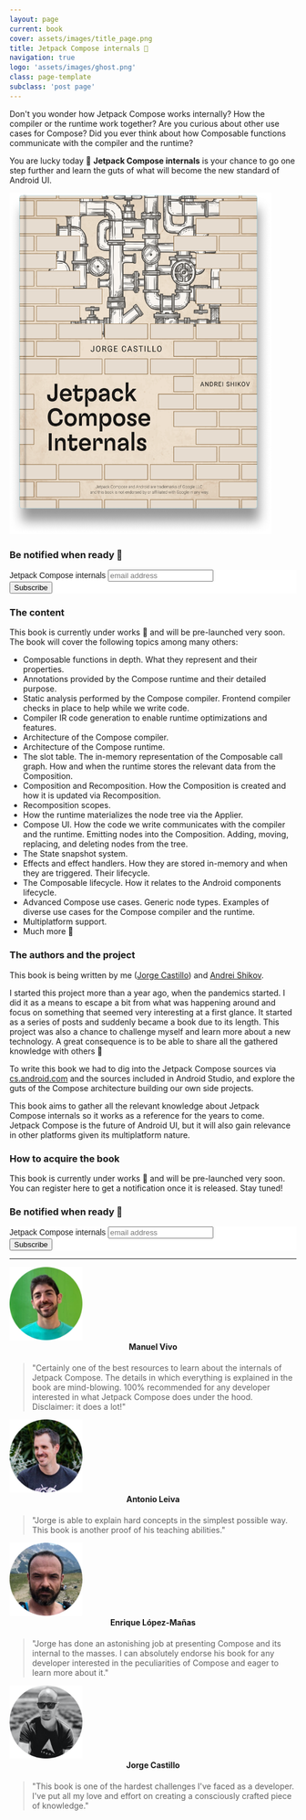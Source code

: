 ```yaml
---
layout: page
current: book
cover: assets/images/title_page.png
title: Jetpack Compose internals 📖
navigation: true
logo: 'assets/images/ghost.png'
class: page-template
subclass: 'post page'
---
```


Don't you wonder how Jetpack Compose works internally? How the compiler or the runtime work together? Are you curious about other use cases for Compose? Did you ever think about how Composable functions communicate with the compiler and the runtime?

You are lucky today 🙌 **Jetpack Compose internals** is your chance to go one step further and learn the guts of what will become the new standard of Android UI.

<img src="../assets/images/title_page.png" alt="My portrait pic" style="width:460px;height:598px">

### Be notified when ready 🚀

<!-- Begin Mailchimp Signup Form -->
<link href="//cdn-images.mailchimp.com/embedcode/slim-10_7.css" rel="stylesheet" type="text/css">
<style type="text/css">
	#mc_embed_signup{background:#fff; clear:left; font:14px Helvetica,Arial,sans-serif; }
	/* Add your own Mailchimp form style overrides in your site stylesheet or in this style block.
	   We recommend moving this block and the preceding CSS link to the HEAD of your HTML file. */
</style>
<div id="mc_embed_signup">
<form action="https://dev.us6.list-manage.com/subscribe/post?u=ca4daf32c3c5e272f68ae5eb0&amp;id=b8f302a8c8" method="post" id="mc-embedded-subscribe-form" name="mc-embedded-subscribe-form" class="validate" target="_blank" novalidate>
    <div id="mc_embed_signup_scroll">
	<label for="mce-EMAIL">Jetpack Compose internals</label>
	<input type="email" value="" name="EMAIL" class="email" id="mce-EMAIL" placeholder="email address" required>
    <!-- real people should not fill this in and expect good things - do not remove this or risk form bot signups-->
    <div style="position: absolute; left: -5000px;" aria-hidden="true"><input type="text" name="b_ca4daf32c3c5e272f68ae5eb0_b8f302a8c8" tabindex="-1" value=""></div>
    <div class="clear"><input type="submit" value="Subscribe" name="subscribe" id="mc-embedded-subscribe" class="button"></div>
    </div>
</form>
</div>

<!--End mc_embed_signup-->

### The content

This book is currently under works 🚧 and will be pre-launched very soon. The book will cover the following topics among many others:

* Composable functions in depth. What they represent and their properties.
* Annotations provided by the Compose runtime and their detailed purpose.
* Static analysis performed by the Compose compiler. Frontend compiler checks in place to help while we write code.
* Compiler IR code generation to enable runtime optimizations and features.
* Architecture of the Compose compiler.
* Architecture of the Compose runtime.
* The slot table. The in-memory representation of the Composable call graph. How and when the runtime stores the relevant data from the Composition.
* Composition and Recomposition. How the Composition is created and how it is updated via Recomposition.
* Recomposition scopes.
* How the runtime materializes the node tree via the Applier.
* Compose UI. How the code we write communicates with the compiler and the runtime. Emitting nodes into the Composition. Adding, moving, replacing, and deleting nodes from the tree.
* The State snapshot system.
* Effects and effect handlers. How they are stored in-memory and when they are triggered. Their lifecycle.
* The Composable lifecycle. How it relates to the Android components lifecycle.
* Advanced Compose use cases. Generic node types. Examples of diverse use cases for the Compose compiler and the runtime.
* Multiplatform support.
* Much more 🚀

### The authors and the project

This book is being written by me ([Jorge Castillo](https://www.twitter.com/JorgeCastilloPR)) and [Andrei Shikov](https://twitter.com/shikasd_).

I started this project more than a year ago, when the pandemics started. I did it as a means to escape a bit from what was happening around and focus on something that seemed very interesting at a first glance. It started as a series of posts and suddenly became a book due to its length. This project was also a chance to challenge myself and learn more about a new technology. A great consequence is to be able to share all the gathered knowledge with others 🥳

To write this book we had to dig into the Jetpack Compose sources via [cs.android.com](https://cs.android.com) and the sources included in Android Studio, and explore the guts of the Compose architecture building our own side projects.

This book aims to gather all the relevant knowledge about Jetpack Compose internals so it works as a reference for the years to come. Jetpack Compose is the future of Android UI, but it will also gain relevance in other platforms given its multiplatform nature.

### How to acquire the book

This book is currently under works 🚧 and will be pre-launched very soon. You can register here to get a notification once it is released. Stay tuned!

### Be notified when ready 🚀

<!-- Begin Mailchimp Signup Form -->
<link href="//cdn-images.mailchimp.com/embedcode/slim-10_7.css" rel="stylesheet" type="text/css">
<style type="text/css">
	#mc_embed_signup{background:#fff; clear:left; font:14px Helvetica,Arial,sans-serif; }
	/* Add your own Mailchimp form style overrides in your site stylesheet or in this style block.
	   We recommend moving this block and the preceding CSS link to the HEAD of your HTML file. */
</style>
<div id="mc_embed_signup">
<form action="https://dev.us6.list-manage.com/subscribe/post?u=ca4daf32c3c5e272f68ae5eb0&amp;id=b8f302a8c8" method="post" id="mc-embedded-subscribe-form" name="mc-embedded-subscribe-form" class="validate" target="_blank" novalidate>
    <div id="mc_embed_signup_scroll">
	<label for="mce-EMAIL">Jetpack Compose internals</label>
	<input type="email" value="" name="EMAIL" class="email" id="mce-EMAIL" placeholder="email address" required>
    <!-- real people should not fill this in and expect good things - do not remove this or risk form bot signups-->
    <div style="position: absolute; left: -5000px;" aria-hidden="true"><input type="text" name="b_ca4daf32c3c5e272f68ae5eb0_b8f302a8c8" tabindex="-1" value=""></div>
    <div class="clear"><input type="submit" value="Subscribe" name="subscribe" id="mc-embedded-subscribe" class="button"></div>
    </div>
</form>
</div>

<!--End mc_embed_signup-->

---

<img src="../assets/images/manuelvivo.png" alt="My portrait pic" style="width:128px;height:128px">
<div align="center" style="margin-bottom:20px"><b>Manuel Vivo</b></div>

> "Certainly one of the best resources to learn about the internals of Jetpack Compose. The details in which everything is explained in the book are mind-blowing. 100% recommended for any developer interested in what Jetpack Compose does under the hood. Disclaimer: it does a lot!"

<img src="../assets/images/antonioleiva.png" alt="My portrait pic" style="width:128px;height:128px">
<div align="center" style="margin-bottom:20px"><b>Antonio Leiva</b></div>

> "Jorge is able to explain hard concepts in the simplest possible way. This book is another proof of his teaching abilities."

<img src="../assets/images/enrique.png" alt="My portrait pic" style="width:128px;height:128px">
<div align="center" style="margin-bottom:20px"><b>Enrique López-Mañas</b></div>

> "Jorge has done an astonishing job at presenting Compose and its internal to the masses. I can absolutely endorse his book for any developer interested in the peculiarities of Compose and eager to learn more about it."

<img src="../assets/images/portrait.png" alt="My portrait pic" style="width:128px;height:128px">
<div align="center" style="margin-bottom:20px"><b>Jorge Castillo</b></div>

> "This book is one of the hardest challenges I've faced as a developer. I've put all my love and effort on creating a consciously crafted piece of knowledge."
